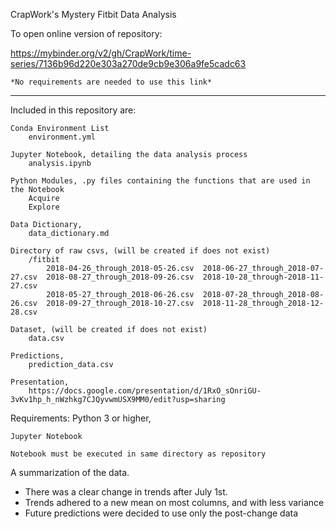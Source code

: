 CrapWork's Mystery Fitbit Data Analysis

To open online version of repository:

https://mybinder.org/v2/gh/CrapWork/time-series/7136b96d220e303a270de9cb9e306a9fe5cadc63

    *No requirements are needed to use this link*

---

Included in this repository are:
    
    Conda Environment List
        environment.yml

    Jupyter Notebook, detailing the data analysis process
        analysis.ipynb

    Python Modules, .py files containing the functions that are used in the Notebook
        Acquire
        Explore
    
    Data Dictionary,
        data_dictionary.md

    Directory of raw csvs, (will be created if does not exist)
        /fitbit
            2018-04-26_through_2018-05-26.csv  2018-06-27_through_2018-07-27.csv  2018-08-27_through_2018-09-26.csv  2018-10-28_through-2018-11-27.csv
            2018-05-27_through_2018-06-26.csv  2018-07-28_through_2018-08-26.csv  2018-09-27_through_2018-10-27.csv  2018-11-28_through_2018-12-28.csv

    Dataset, (will be created if does not exist)
        data.csv
    
    Predictions,
        prediction_data.csv

    Presentation, 
        https://docs.google.com/presentation/d/1RxO_sOnriGU-3vKv1hp_h_nWzhkg7CJQyvwmUSX9MM0/edit?usp=sharing

    

Requirements:
    Python 3 or higher,

    Jupyter Notebook

    Notebook must be executed in same directory as repository




A summarization of the data.

- There was a clear change in trends after July 1st. 
- Trends adhered to a new mean on most columns, and with less variance
- Future predictions were decided to use only the post-change data


